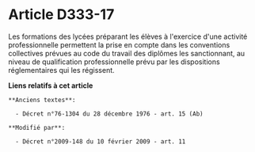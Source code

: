 # Article D333-17

Les formations des lycées préparant les élèves à l'exercice d'une activité professionnelle permettent la prise en compte dans
les conventions collectives prévues au code du travail des diplômes les sanctionnant, au niveau de qualification
professionnelle prévu par les dispositions réglementaires qui les régissent.

**Liens relatifs à cet article**

	**Anciens textes**:

	  - Décret n°76-1304 du 28 décembre 1976 - art. 15 (Ab)

	**Modifié par**:

	  - Décret n°2009-148 du 10 février 2009 - art. 11
